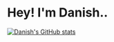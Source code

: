 # Hey! I'm Danish..
[![Danish's GitHub stats](https://github-readme-stats.vercel.app/api?dvansari65=anuraghazra)](https://github.com/dvansari65/github-readme-stats)
